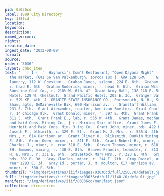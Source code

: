 ```yaml
---
pid: 03036cd
label: 1889 City Directory
key: 1889cd
location: 
keywords: 
description: 
named_persons: 
rights: 
creation_date: 
ingest_date: '2023-08-09'
format: 
source: 
order: '3036'
layout: cmhc_item
text: '   ! 1 ( ''  Hayhursi’s Com’! Restaurant, "Open Dayana Might’ |             Mon
  the market, {G81 66 Van Valkenburgh, sorcon sux |  GRA 128 GRA     Graham George,
  laundry, 112 W. Chestnut.  Graham James, saloon, 224 E. 6th.  Graham John, miner,
  r. head E. 6th.  Graham Roderick, miner, r. head E. 6th.  Graham William L., teamster,
  Sunshine Coal Co., r. 230% W. 6th. 4"  Grand Army Hall, 138-140 E. 5th. 3  Grand
  Hotel, 129 W. Chestnut.  Grand Pacific Hotel, 202 E. 3d.  Granger Jarvis, miner,
  r. 529 KE. 4th. J  GRANITE STATE INSURANCE CO., Portsmouth, N. H., Stick-- ley &
  Shaw, agts, DeMaineville Bik, 600 Harrison av. :  Granstaff William, miner, bds.
  231 E. 7th.  Grant Alexander, roaster, American Smelter.  Grant Charles E., engineer,
  r. 14 Chicago Blk.  Grant Donald, miner, r. 397 E. 4th.  Grant Frank, miner, r.
  311 E. 4th.  Grant Frank E., lab, r. 535 W. 4th.  Grant James, mechanic, Henriett
  and Maid Cons. Mining Co., § r. Morning Star office.  Grant James F., chief engineer,
  Henriett and Maid Cons. Min- 3 ing Co.  Grant John, miner, bds. 422 E. 6th. !  Grant
  Joseph F., blksmith, r. 329 E. 5th.  Grant M. J. Mrs., r. 535 W. 4th.  Grant Nellie
  Mrs., r. 614 Harrison av.  Grant Oliver O., bliksmith, Dunkin Mining Co., r. 405
  E. 8th.  Grant Owen, miner, r. 811 E. 6th.  Grant Robert H., miner, r. 907 E. 7th.  Grath
  Charles J., miner, r. rear 318 E. 5th.  Graven Thomas, miner, r. 618 E. 4th.  Graves
  EH. Emmons, mining, r. 138 E. 8th.  Graves Francis, teamster, r. 513 E. 6th.  Graves
  H. B. Mrs., r. 331 E. 6th.  Gravestock Mary Mrs., r. 323 E. 4th.  Gray A. A., miner,
  bds. 202 E. 3d.  Gray Charles, miner, r. 204 E. 7th.  Gray Daniel, ore hauler, r.
  rear 1283 E. 3d.  Gray Ed., porter, J. M. Moulton, 617 Harrison av.  Gray John,
  miner, r. 300 E. 6th. '
thumbnail: "/img/derivatives/iiif/images/03036cd/full/250,/0/default.jpg"
full: "/img/derivatives/iiif/images/03036cd/full/1140,/0/default.jpg"
manifest: "/img/derivatives/iiif/03036cd/manifest.json"
collection: directories
---
```

